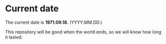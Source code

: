 # Current date

The current date is **1971.09.18.** (YYYY.MM.DD.)

This repository will be good when the world ends, so we will know how long it lasted.